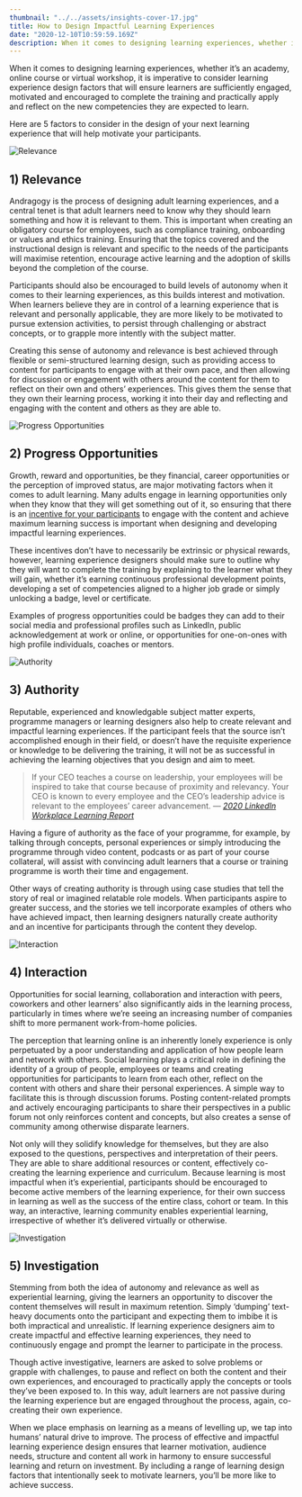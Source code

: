 ```yaml
---
thumbnail: "../../assets/insights-cover-17.jpg"
title: How to Design Impactful Learning Experiences
date: "2020-12-10T10:59:59.169Z"
description: When it comes to designing learning experiences, whether it’s an academy, online course or virtual workshop, it is imperative to consider learning experience design factors that will ensure learners are sufficiently engaged, motivated and encouraged to complete the training and practically apply and reflect on the new competencies they are expected to learn.
---
```


When it comes to designing learning experiences, whether it’s an academy, online course or virtual workshop, it is imperative to consider learning experience design factors that will ensure learners are sufficiently engaged, motivated and encouraged to complete the training and practically apply and reflect on the new competencies they are expected to learn.

Here are 5 factors to consider in the design of your next learning experience that will help motivate your participants.

![Relevance](./relevance.jpg)

## 1) Relevance

Andragogy is the process of designing adult learning experiences, and a central tenet is that adult learners need to know why they should learn something and how it is relevant to them. This is important when creating an obligatory course for employees, such as compliance training, onboarding or values and ethics training. Ensuring that the topics covered and the instructional design is relevant and specific to the needs of the participants will maximise retention, encourage active learning and the adoption of skills beyond the completion of the course.

Participants should also be encouraged to build levels of autonomy when it comes to their learning experiences, as this builds interest and motivation. When learners believe they are in control of a learning experience that is relevant and personally applicable, they are more likely to be motivated to pursue extension activities, to persist through challenging or abstract concepts, or to grapple more intently with the subject matter.

Creating this sense of autonomy and relevance is best achieved through flexible or semi-structured learning design, such as providing access to content for participants to engage with at their own pace, and then allowing for discussion or engagement with others around the content for them to reflect on their own and others’ experiences. This gives them the sense that they own their learning process, working it into their day and reflecting and engaging with the content and others as they are able to.

![Progress Opportunities](./progress-opportunities.jpg)

## 2) Progress Opportunities

Growth, reward and opportunities, be they financial, career opportunities or the perception of improved status, are major motivating factors when it comes to adult learning. Many adults engage in learning opportunities only when they know that they will get something out of it, so ensuring that there is an <a href="/insights/using-gamification-to-motivate-learning" rel="noopener nofollow">incentive for your participants</a> to engage with the content and achieve maximum learning success is important when designing and developing impactful learning experiences.

These incentives don’t have to necessarily be extrinsic or physical rewards, however, learning experience designers should make sure to outline why they will want to complete the training by explaining to the learner what they will gain, whether it’s earning continuous professional development points, developing a set of competencies aligned to a higher job grade or simply unlocking a badge, level or certificate.

Examples of progress opportunities could be badges they can add to their social media and professional profiles such as LinkedIn, public acknowledgement at work or online, or opportunities for one-on-ones with high profile individuals, coaches or mentors.

![Authority](./authority.jpg)

## 3) Authority

Reputable, experienced and knowledgable subject matter experts, programme managers or learning designers also help to create relevant and impactful learning experiences. If the participant feels that the source isn’t accomplished enough in their field, or doesn’t have the requisite experience or knowledge to be delivering the training, it will not be as successful in achieving the learning objectives that you design and aim to meet.

> If your CEO teaches a course on leadership, your employees will be inspired to take that course because of proximity and relevancy. Your CEO is known to every employee and the CEO’s leadership advice is relevant to the employees’ career advancement. _—_ [_2020 LinkedIn Workplace Learning Report_](https://learning.linkedin.com/resources/workplace-learning-report)

Having a figure of authority as the face of your programme, for example, by talking through concepts, personal experiences or simply introducing the programme through video content, podcasts or as part of your course collateral, will assist with convincing adult learners that a course or training programme is worth their time and engagement.

Other ways of creating authority is through using case studies that tell the story of real or imagined relatable role models. When participants aspire to greater success, and the stories we tell incorporate examples of others who have achieved impact, then learning designers naturally create authority and an incentive for participants through the content they develop.

![Interaction](./interaction.jpg)

## 4) Interaction

Opportunities for social learning, collaboration and interaction with peers, coworkers and other learners’ also significantly aids in the learning process, particularly in times where we’re seeing an increasing number of companies shift to more permanent work-from-home policies.

The perception that learning online is an inherently lonely experience is only perpetuated by a poor understanding and application of how people learn and network with others. Social learning plays a critical role in defining the identity of a group of people, employees or teams and creating opportunities for participants to learn from each other, reflect on the content with others and share their personal experiences. A simple way to facilitate this is through discussion forums. Posting content-related prompts and actively encouraging participants to share their perspectives in a public forum not only reinforces content and concepts, but also creates a sense of community among otherwise disparate learners.

Not only will they solidify knowledge for themselves, but they are also exposed to the questions, perspectives and interpretation of their peers. They are able to share additional resources or content, effectively co-creating the learning experience and curriculum. Because learning is most impactful when it’s experiential, participants should be encouraged to become active members of the learning experience, for their own success in learning as well as the success of the entire class, cohort or team. In this way, an interactive, learning community enables experiential learning, irrespective of whether it’s delivered virtually or otherwise.

![Investigation](./investigation.jpg)

## 5) Investigation

Stemming from both the idea of autonomy and relevance as well as experiential learning, giving the learners an opportunity to discover the content themselves will result in maximum retention. Simply ‘dumping’ text-heavy documents onto the participant and expecting them to imbibe it is both impractical and unrealistic. If learning experience designers aim to create impactful and effective learning experiences, they need to continuously engage and prompt the learner to participate in the process.

Though active investigative, learners are asked to solve problems or grapple with challenges, to pause and reflect on both the content and their own experiences, and encouraged to practically apply the concepts or tools they’ve been exposed to. In this way, adult learners are not passive during the learning experience but are engaged throughout the process, again, co-creating their own experience.

When we place emphasis on learning as a means of levelling up, we tap into humans’ natural drive to improve. The process of effective and impactful learning experience design ensures that learner motivation, audience needs, structure and content all work in harmony to ensure successful learning and return on investment. By including a range of learning design factors that intentionally seek to motivate learners, you’ll be more like to achieve success.
